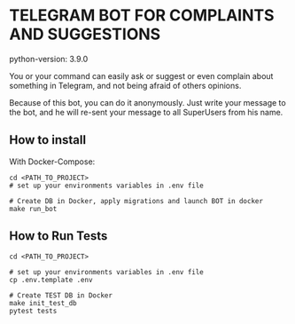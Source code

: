 # TELEGRAM BOT FOR COMPLAINTS AND SUGGESTIONS

python-version: 3.9.0


You or your command can easily ask or suggest or even complain about something in Telegram, and not being afraid of others opinions.

Because of this bot, you can do it anonymously.
Just write your message to the bot, and he will re-sent your message to all SuperUsers from his name.

## How to install

With Docker-Compose:

```shell script
cd <PATH_TO_PROJECT>
# set up your environments variables in .env file

# Create DB in Docker, apply migrations and launch BOT in docker
make run_bot
```

## How to Run Tests

```shell script
cd <PATH_TO_PROJECT>

# set up your environments variables in .env file
cp .env.template .env

# Create TEST DB in Docker
make init_test_db
pytest tests
```
